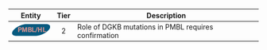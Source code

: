 |Entity|Tier|Description              |
|:----:|:----:|------------------------------|
|![PMBL](images/icons/PMBL_tier2.png) | 2 | Role of DGKB mutations in PMBL requires confirmation|
